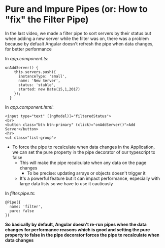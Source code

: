 # Pure and Impure Pipes (or: How to "fix" the Filter Pipe)

In the last video, we made a filter pipe to sort servers by their status but when adding a new server while the filter was on, there was a problem because by defualt Angular doesn't refresh the pipe when data changes, for better performance

In _app.component.ts_:

```
onAddServer() {
    this.servers.push({
      instanceType: 'small',
      name: 'New Server',
      status: 'stable',
      started: new Date(15,1,2017)
    });
  }
```

In _app.component.html_:

```
<input type="text" [(ngModel)]="filteredStatus">
<br>
<button class="btn btn-primary" (click)="onAddServer()">Add Server</button>
<hr>
<ul class="list-group">
```

- To force the pipe to recalculate when data changes in the Application, we can set the pure property in the pipe decorator of our typescript to false
  - This will make the pipe recalculate when any data on the page changes
    - To be precise: updating arrays or objects doesn't trigger it
  - It's a powerful feature but it can impact performance, especially with large data lists so we have to use it cautiously

In _filter.pipe.ts_:

```
@Pipe({
  name: 'filter',
  pure: false
})
```

**So basically by default, Angular doesn't re-run pipes when the data changes for performance reasons which is good and setting the pure property to false in the pipe decorator forces the pipe to recalculate when data changes**
